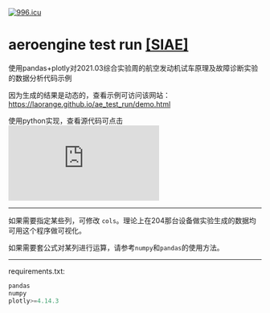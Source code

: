 <a href="https://996.icu"><img src="https://img.shields.io/badge/link-996.icu-red.svg" alt="996.icu" /></a>

# aeroengine test run [\[SIAE\]](https://baike.baidu.com/item/%E4%B8%AD%E6%AC%A7%E8%88%AA%E7%A9%BA%E5%B7%A5%E7%A8%8B%E5%B8%88%E5%AD%A6%E9%99%A2/4060853?fr=aladdin)

使用pandas+plotly对2021.03综合实验周的航空发动机试车原理及故障诊断实验的数据分析代码示例

因为生成的结果是动态的，查看示例可访问该网站：https://laorange.github.io/ae_test_run/demo.html

使用python实现，查看源代码可点击![此处](https://github.com/laorange/ae_test_run/blob/main/parse.py)

---------------

如果需要指定某些列，可修改 ``cols``。理论上在204那台设备做实验生成的数据均可用这个程序做可视化。

如果需要套公式对某列进行运算，请参考``numpy``和``pandas``的使用方法。

---------------

requirements.txt:

```python
pandas
numpy
plotly>=4.14.3
```
